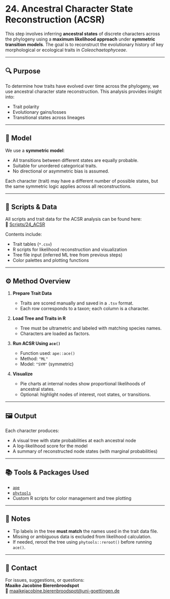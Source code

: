 # 24. Ancestral Character State Reconstruction (ACSR)

This step involves inferring **ancestral states** of discrete characters across the phylogeny using a **maximum likelihood approach** under **symmetric transition models**. The goal is to reconstruct the evolutionary history of key morphological or ecological traits in *Coleochaetophyceae*.

---

## 🔍 Purpose

To determine how traits have evolved over time across the phylogeny, we use ancestral character state reconstruction. This analysis provides insight into:
- Trait polarity
- Evolutionary gains/losses
- Transitional states across lineages

---

## 🧬 Model

We use a **symmetric model**:
- All transitions between different states are equally probable.
- Suitable for unordered categorical traits.
- No directional or asymmetric bias is assumed.

Each character (trait) may have a different number of possible states, but the same symmetric logic applies across all reconstructions.

---

## 📁 Scripts & Data

All scripts and trait data for the ACSR analysis can be found here:  
🔗 [Scripts/24_ACSR](https://github.com/mjbieren/Coleochaetophyceae_Phylogenomics/tree/main/Scripts/24_ACSR)

Contents include:
- Trait tables (`*.csv`)
- R scripts for likelihood reconstruction and visualization
- Tree file input (inferred ML tree from previous steps)
- Color palettes and plotting functions

---

## ⚙️ Method Overview

1. **Prepare Trait Data**
   - Traits are scored manually and saved in a `.tsv` format.
   - Each row corresponds to a taxon; each column is a character.

2. **Load Tree and Traits in R**
   - Tree must be ultrametric and labeled with matching species names.
   - Characters are loaded as factors.

3. **Run ACSR Using `ace()`**
   - Function used: `ape::ace()`
   - Method: `"ML"`
   - Model: `"SYM"` (symmetric)

4. **Visualize**
   - Pie charts at internal nodes show proportional likelihoods of ancestral states.
   - Optional: highlight nodes of interest, root states, or transitions.

---

## 🖼 Output

Each character produces:
- A visual tree with state probabilities at each ancestral node
- A log-likelihood score for the model
- A summary of reconstructed node states (with marginal probabilities)

---

## 📚 Tools & Packages Used

- [`ape`](https://cran.r-project.org/package=ape)
- [`phytools`](https://cran.r-project.org/package=phytools)
- Custom R scripts for color management and tree plotting

---

## 🧠 Notes

- Tip labels in the tree **must match** the names used in the trait data file.
- Missing or ambiguous data is excluded from likelihood calculation.
- If needed, reroot the tree using `phytools::reroot()` before running `ace()`.

---

## 📧 Contact

For issues, suggestions, or questions:  
**Maaike Jacobine Bierenbroodspot**  
📧 maaikejacobine.bierenbroodspot@uni-goettingen.de
